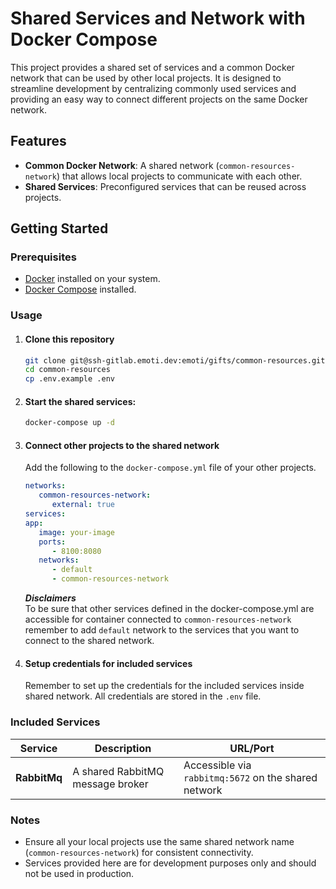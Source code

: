 # Shared Services and Network with Docker Compose

This project provides a shared set of services and a common Docker network that can be used by other local projects. It is designed to streamline development by centralizing commonly used services and providing an easy way to connect different projects on the same Docker network.

## Features

- **Common Docker Network**: A shared network (`common-resources-network`) that allows local projects to communicate with each other.
- **Shared Services**: Preconfigured services that can be reused across projects.

## Getting Started

### Prerequisites

- [Docker](https://www.docker.com/get-started) installed on your system.
- [Docker Compose](https://docs.docker.com/compose/) installed.

### Usage

1. #### Clone this repository
   ```bash
   git clone git@ssh-gitlab.emoti.dev:emoti/gifts/common-resources.git
   cd common-resources
   cp .env.example .env
   ```
2. #### Start the shared services:
   ```bash
   docker-compose up -d
   ``` 
     
3. #### Connect other projects to the shared network
   Add the following to the `docker-compose.yml` file of your other projects.<br>
   ```yaml
   networks:
      common-resources-network:
         external: true
   services:
   app:
      image: your-image
      ports:
         - 8100:8080
      networks:
         - default
         - common-resources-network
   ```
   _**Disclaimers**_ <br>
   To be sure that other services defined in the docker-compose.yml are accessible for container connected to `common-resources-network`
      remember to add `default` network to the services that you want to connect to the shared network.
4. #### Setup credentials for included services
   Remember to set up the credentials for the included services inside shared network. All credentials are stored in the `.env` file.

### Included Services

   | Service      | Description                      | URL/Port                                             |
   |--------------|----------------------------------|------------------------------------------------------|
   | **RabbitMq** | A shared RabbitMQ message broker | Accessible via `rabbitmq:5672` on the shared network |


### Notes
   - Ensure all your local projects use the same shared network name (`common-resources-network`) for consistent connectivity.
  - Services provided here are for development purposes only and should not be used in production.
